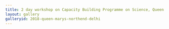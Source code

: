 ```yaml
---
title: 2 day workshop on Capacity Building Programme on Science, Queen Mary's School, Northend, Delhi
layout: gallery
galleryid: 2018-queen-marys-northend-delhi
---
```

